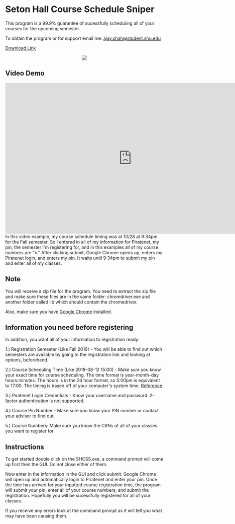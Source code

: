 # Seton Hall Course Schedule Sniper

This program is a 99.9% guarantee of sucessfully scheduling all of your courses for the upcoming semester.

To obtain the program or for support email me: ajay.shah@student.shu.edu

[Download Link](https://github.com/ajay340/SetonHallCSS/releases)
<p align="center">
    <img src="https://i.imgur.com/KQb3Ztd.png">
 </p>  
 
## Video Demo
<iframe width="804" height="480" src="https://www.youtube.com/embed/bubaP4So93g" frameborder="0" allow="autoplay; encrypted-media" allowfullscreen></iframe>
In this video example, my course schedule timing was at 10/28 at 9:34pm for the Fall semester. So I entered in all of my information for Piratenet, my pin, the semester I'm registering for, and in this examples all of my course numbers are "x."
After clicking submit, Google Chrome opens up, enters my Piratenet login, and enters my pin. It waits until 9:34pm to submit my pin and enter all of my classes.

## Note
You will receive a zip file for the program. You need to extract the zip file and make sure these files are in the same folder: chromdriver.exe and another folder called lib which should contain the chromedriver.

Also, make sure you have [Google Chrome](https://www.google.com/chrome/) installed.

## Information you need before registering
In addition, you want all of your information to registration ready.


1.) Registration Semester (Like Fall 2019) - You will be able to find out which semesters are available
    by going to the registration link and looking at options, beforehand.

2.) Course Scheduling Time (Like 2018-08-12 15:00) - Make sure you know your exact time for course
    scheduling. The time format is year-month-day hours:minutes. The hours is in the 24 hour format,
    so 5:00pm is equivalent to 17:00. The timing is based off of your computer's system time. [Reference](http://militarytimechart.com/)

3.) Piratenet Login Credentials - Know your username and password. 2-factor authentication is not supported.

4.) Course Pin Number - Make sure you know your PIN number or contact your advisor to find out.

5.) Course Numbers: Make sure you know the CRNs of all of your classes you want to register for.

## Instructions
To get started double click on the SHCSS.exe, a command prompt will come up first
then the GUI. Do not close either of them.

Now enter in the information in the GUI and click submit. Google Chrome will open up and automatically login to Piratenet and enter your pin. Once the time has arrived for your inputted course registration time, the program will submit your pin, enter all of your course numbers, and submit the registration. Hopefully you will be sucessfully registered for all of your classes.

If you receive any errors look at the command prompt as it will tell you what may have been causing them.


